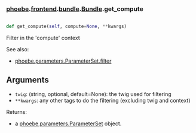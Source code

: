 ### [phoebe](phoebe.md).[frontend](phoebe.frontend.md).[bundle](phoebe.frontend.bundle.md).[Bundle](phoebe.frontend.bundle.Bundle.md).get_compute

```py

def get_compute(self, compute=None, **kwargs)

```



Filter in the 'compute' context

See also:
* [phoebe.parameters.ParameterSet.filter](phoebe.parameters.ParameterSet.filter.md)

Arguments
----------
* `twig`: (string, optional, default=None): the twig used for filtering
* `**kwargs`: any other tags to do the filtering (excluding twig and context)

Returns:
* a [phoebe.parameters.ParameterSet](phoebe.parameters.ParameterSet.md) object.

